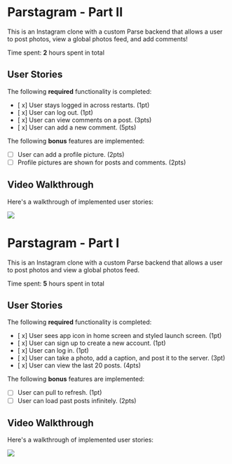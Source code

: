 # Parstagram - Part II

This is an Instagram clone with a custom Parse backend that allows a user to post photos, view a global photos feed, and add comments!

Time spent: **2** hours spent in total

## User Stories

The following **required** functionality is completed:

- [ x] User stays logged in across restarts. (1pt)
- [ x] User can log out. (1pt)
- [ x] User can view comments on a post. (3pts)
- [ x] User can add a new comment. (5pts)

The following **bonus** features are implemented:

- [ ] User can add a profile picture. (2pts)
- [ ] Profile pictures are shown for posts and comments. (2pts)

## Video Walkthrough

Here's a walkthrough of implemented user stories:

<img src= 'https://github.com/SYee50/Instagram/blob/main/Instagram2.gif' />


# Parstagram - Part I

This is an Instagram clone with a custom Parse backend that allows a user to post photos and view a global photos feed.

Time spent: **5** hours spent in total

## User Stories

The following **required** functionality is completed:

- [ x] User sees app icon in home screen and styled launch screen. (1pt)
- [ x] User can sign up to create a new account. (1pt)
- [ x] User can log in. (1pt)
- [ x] User can take a photo, add a caption, and post it to the server. (3pt)
- [ x] User can view the last 20 posts. (4pts)

The following **bonus** features are implemented:

- [ ] User can pull to refresh. (1pt)
- [ ] User can load past posts infinitely. (2pts)

## Video Walkthrough

Here's a walkthrough of implemented user stories:

<img src='https://github.com/SYee50/Instagram/blob/main/Instagram.gif' />